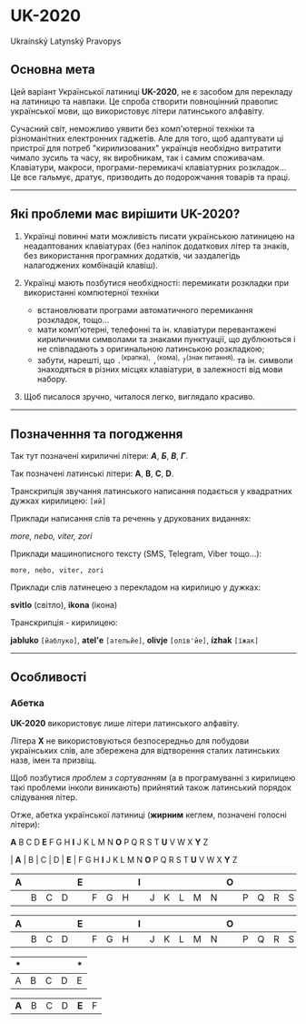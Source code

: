 UK-2020
=========

Ukraínský Latynský Pravopys


Основна мета
------------

Цей варіант Української латиниці **UK-2020**, не є засобом для перекладу на латиницю та навпаки. Це спроба створити повноцінний правопис української мови, що використовує літери латинського алфавіту.

Сучасний світ, неможливо уявити без комп'ютерної техніки та різноманітних електронних гаджетів. Але для того, щоб адаптувати ці пристрої для потреб "кирилизованих" українців необхідно витратити чимало зусиль та часу, як виробникам, так і самим споживачам. Клавіатури, макроси, програми-перемикачі клавіатурних розкладок... Це все гальмує, дратує, призводить до подорожчання товарів та праці.

---

Які проблеми має вирішити UK-2020?
----------------------------------

1. Українці повинні мати можливість писати українською латиницею на неадаптованих клавіатурах (без наліпок додаткових літер та знаків, без використання програмних додатків, чи заздалегідь налагоджених комбінацій клавіш).

1. Українці мають позбутися необхідності:
 перемикати розкладки при використанні компютерної техніки
   - встановлювати програми автоматичного перемикання розкладок, тощо...
   - мати комп’ютерні, телефонні та ін. клавіатури перевантажені кириличними символами та знаками пунктуації, що дублюються і не співпадають з оригинальною латинською розкладкою;
   - забути, нарешті, що `.`<sup>(крапка),</sup> `,`<sup>(кома),</sup> `?`<sup>(знак питання),</sup> та ін. символи знаходяться в різних місцях клавіатури, в залежності від мови набору.

1. Щоб писалося зручно, читалося легко, виглядало красиво.

---

Позначенння та погодження
-------------------------

Так тут позначені кириличні літери: ___А___, ___Б___, ___В___, ___Г___.

Так позначені латинські літери: **A**, **B**, **C**, **D**.

Транскрипція звучання латинського написання подається у квадратних дужках кирилицею: `[ий]`


Приклади написання слів та реченнь у друкованих виданнях:

_more, nebo, viter, zori_


Приклади машинописного тексту (SMS, Telegram, Viber тощо...):

`more, nebo, viter, zori`

Приклади слів латинецею з перекладом на кирилицю у дужках:

**svitlo** (світло), **ikona** (ікона)


Транскрипція - кирилицею:

**jabluko** `[йаблуко]`, **atel'e** `[ательйе]`, **olivje** `[олів'йе]`, **ízhak** `[їжак]`

---

Особливості
-----------

### Абетка

**UK-2020** використовує лише літери латинського алфавіту.

Літера **X** не використовуються безпосередньо для побудови українських слів, але збережена для відтворення сталих латинських назв, імен та призвіщ.

Щоб позбутися _проблем з сортуванням_ (а в програмуванні з кирилицею такі проблеми інколи виникають) прийнятий також латинський порядок слідування літер.

Отже, абетка української латиниці (**жирним** кеглем, позначені голосні літери):

**A** B C D **E** F G H **I** J K L M N **O** P Q R S T **U** V W X **Y** Z

| **A** | B | C | D | **E** | F G H **I** J K L M N **O** P Q R S T **U** V W X **Y** Z


|  A  |     |     |     |  E  |     |     |     |  I  |     |     |     |     |     |  O  |     |     |     |     |     |  U  |     |     |     |  Y  |     |
| --- | --- | --- | --- | --- | --- | --- | --- | --- | --- | --- | --- | --- | --- | --- | --- | --- | --- | --- | --- | --- | --- | --- | --- | --- | --- |
|     |  B  |  C  |  D  |     |  F  |  G  |  H  |     |  J  |  K  |  L  |  M  |  N  |     |  P  |  Q  |  R  |  S  |  T  |     |  V  |  W  |  X  |     |  Z  |


|  A |    |    |    |  E |    |    |    |  I |    |    |    |    |    |  O |    |    |    |    |    |  U |    |    |    |  Y |    |
| -- | -- | -- | -- | -- | -- | -- | -- | -- | -- | -- | -- | -- | -- | -- | -- | -- | -- | -- | -- | -- | -- | -- | -- | -- | -- |
|    |  B |  C |  D |    |  F |  G |  H |    |  J |  K |  L |  M |  N |    |  P |  Q |  R |  S |  T |    |  V |  W |  X |    |  Z |

| * |   |   |   | * |
| - | - | - | - | - |
| A | B | C | D | E |

<table>
<tr>
<td><b>A</b></td><td>B</td><td>C</td><td>D</td><td><b>E</b></td><td>F</td>
</tr>
</table>
